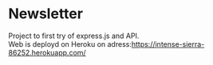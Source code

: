 # Newsletter
Project to first try of express.js and API. <br>
Web is deployd on Heroku on adress:https://intense-sierra-86252.herokuapp.com/
